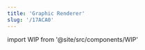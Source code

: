 ```yaml
---
title: 'Graphic Renderer'
slug: '/17ACA0'
---
```


import WIP from '@site/src/components/WIP'

<WIP />
